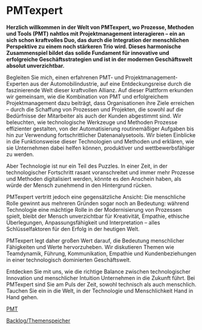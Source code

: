 # PMTexpert

**Herzlich willkommen in der Welt von PMTexpert, wo Prozesse, Methoden und Tools (PMT) nahtlos mit Projektmanagement interagieren – ein an sich schon kraftvolles Duo, das durch die Integration der menschlichen Perspektive zu einem noch stärkeren Trio wird. Dieses harmonische Zusammenspiel bildet das solide Fundament für innovative und erfolgreiche Geschäftsstrategien und ist in der modernen Geschäftswelt absolut unverzichtbar.**

Begleiten Sie mich, einen erfahrenen PMT- und Projektmanagement-Experten aus der Automobilindustrie, auf eine Entdeckungsreise durch die faszinierende Welt dieser kraftvollen Allianz. Auf dieser Plattform erkunden wir gemeinsam, wie die Kombination von PMT und erfolgreichem Projektmanagement dazu beiträgt, dass Organisationen ihre Ziele erreichen – durch die Schaffung von Prozessen und Projekten, die sowohl auf die Bedürfnisse der Mitarbeiter als auch der Kunden abgestimmt sind. Wir beleuchten, wie technologische Werkzeuge und Methoden Prozesse effizienter gestalten, von der Automatisierung routinemäßiger Aufgaben bis hin zur Verwendung fortschrittlicher Datenanalysetools. Wir bieten Einblicke in die Funktionsweise dieser Technologien und Methoden und erklären, wie sie Unternehmen dabei helfen können, produktiver und wettbewerbsfähiger zu werden.

Aber Technologie ist nur ein Teil des Puzzles. In einer Zeit, in der technologischer Fortschritt rasant voranschreitet und immer mehr Prozesse und Methoden digitalisiert werden, könnte es den Anschein haben, als würde der Mensch zunehmend in den Hintergrund rücken.

PMTexpert vertritt jedoch eine gegensätzliche Ansicht: Die menschliche Rolle gewinnt aus mehreren Gründen sogar noch an Bedeutung: während Technologie eine mächtige Rolle in der Modernisierung von Prozessen spielt, bleibt der Mensch unverzichtbar für Kreativität, Empathie, ethische Überlegungen, Anpassungsfähigkeit und Interpretation – alles Schlüsselfaktoren für den Erfolg in der heutigen Welt.

PMTexpert legt daher großen Wert darauf, die Bedeutung menschlicher Fähigkeiten und Werte hervorzuheben. Wir diskutieren Themen wie Teamdynamik, Führung, Kommunikation, Empathie und Kundenbeziehungen in einer technologisch dominierten Geschäftswelt.

Entdecken Sie mit uns, wie die richtige Balance zwischen technologischer Innovation und menschlicher Intuition Unternehmen in die Zukunft führt. Bei PMTexpert sind Sie am Puls der Zeit, sowohl technisch als auch menschlich. Tauchen Sie ein in die Welt, in der Technologie und Menschlichkeit Hand in Hand gehen.

[PMT](https://www.notion.so/PMT-93c3d9c2a3a8420e8dc01de1a46e7eb4?pvs=21)

[Backlog/Themenspeicher](https://www.notion.so/Backlog-Themenspeicher-237080e7a5de47f7ab1feddb1a3d215b?pvs=21)
